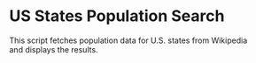 # US States Population Search

This script fetches population data for U.S. states from Wikipedia  
and displays the results.
